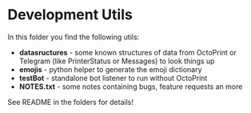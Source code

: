 # Development Utils

In this folder you find the following utils:
* **datasructures** - some known structures of data from OctoPrint or Telegram (like PrinterStatus or Messages) to look things up
* **emojis** - python helper to generate the emoji dictionary
* **testBot** - standalone bot listener to run without OctoPrint
* **NOTES.txt** - some notes containing bugs, feature requests an more


See README in the folders for details!
